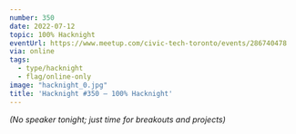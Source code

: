```yaml
---
number: 350
date: 2022-07-12
topic: 100% Hacknight
eventUrl: https://www.meetup.com/civic-tech-toronto/events/286740478
via: online
tags:
  - type/hacknight
  - flag/online-only
image: "hacknight_0.jpg"
title: 'Hacknight #350 – 100% Hacknight'
---
```


*(No speaker tonight; just time for breakouts and projects)*
